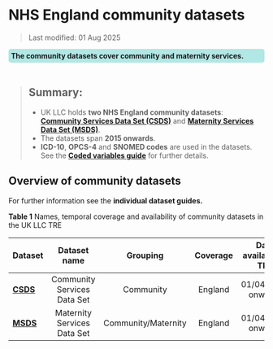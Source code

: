 # NHS England community datasets
>Last modified: 01 Aug 2025
<div style="background-color: rgba(0, 178, 169, 0.3); padding: 5px; border-radius: 5px;"><strong>The community datasets cover community and maternity services.</strong></div>  
<br>


>## Summary:
>* UK LLC holds **two NHS England community datasets**: [**Community Services Data Set (CSDS)**](../Community%20datasets/CSDS/CSDS.ipynb) and [**Maternity Services Data Set (MSDS)**](../Community%20datasets/MSDS/MSDS.ipynb).  
>* The datasets span **2015 onwards**.   
>* **ICD-10**, **OPCS-4** and **SNOMED codes** are used in the datasets. See the [**Coded variables guide**](../Coding/coding_intro.md) for further details.   

## Overview of community datasets
For further information see the **individual dataset guides.**

**Table 1** Names, temporal coverage and availability of community datasets in the UK LLC TRE

| **Dataset**|**Dataset name**|**Grouping**|**Coverage**|**Data available in TRE**|**Data owner**|
|---|:---:|:---:|:---:|:---:|:---:|
|[**CSDS**](../Other%20datasets/CSDS/CSDS.ipynb)|Community Services Data Set|Community|England|01/04/2015 onwards|NHSE
|[**MSDS**](../Other%20datasets/MSDS/MSDS.md)|Maternity Services Data Set|Community/Maternity|England|01/04/2015 onwards|NHSE||





